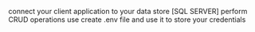 connect your client application to your data store [SQL SERVER]
perform CRUD operations
use create .env file and use it to store your credentials
